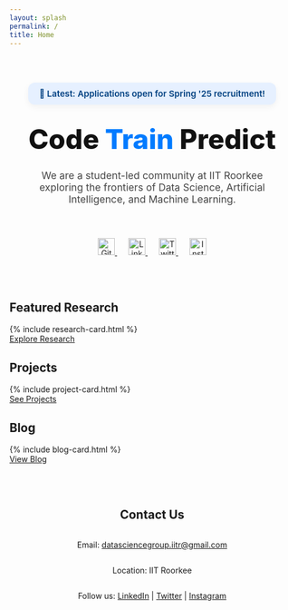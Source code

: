 ```yaml
---
layout: splash
permalink: /
title: Home
---
```



<style>
  .intro-wrapper {
    display: flex;
    flex-direction: column;
    align-items: center;
    text-align: center;
    padding: 3rem 1rem;
    max-width: 900px;
    margin: 0 auto;
  }

  .announcement-box {
    background-color: #e6f0ff;
    border-radius: 12px;
    padding: 10px 20px;
    font-size: 0.95rem;
    margin-bottom: 2rem;
    color: #004080;
    font-weight: 600;
    box-shadow: 0 4px 12px rgba(0, 0, 0, 0.05);
  }

  .tagline {
    font-size: 3rem;
    font-weight: 800;
    color: #111;
    margin: 0;
    line-height: 1.2;
  }

  .tagline .highlight-train {
    color: #007bff;
    font-weight: 800;
    font-style: normal;
  }

  .intro-text {
    font-size: 1.1rem;
    color: #444;
    margin-top: 1.5rem;
    max-width: 700px;
  }

  @media (max-width: 768px) {
    .tagline {
      font-size: 2.2rem;
    }

    .intro-text {
      font-size: 1rem;
    }
  }
  
  .social-icons a img:hover {
    transform: scale(1.2);
    transition: 0.3s ease;
  }
</style>

<div class="intro-wrapper">
  <div class="announcement-box">
    📢 Latest: Applications open for Spring '25 recruitment!
  </div>
  <h1 class="tagline">Code <span class="highlight-train">Train</span> Predict</h1>
  <p class="intro-text">
    We are a student-led community at IIT Roorkee exploring the frontiers of Data Science, Artificial Intelligence, and Machine Learning.
  </p>

  <div class="social-icons" style="margin-top: 20px;">

  <div style="margin-top: 20px;">
    <a href="https://github.com/dsgiitr" target="_blank" style="margin: 0 10px;">
      <img src="https://cdn.jsdelivr.net/npm/simple-icons@v5/icons/github.svg" width="30" alt="GitHub">
    </a>
    <a href="https://linkedin.com/company/dsgiitr" target="_blank" style="margin: 0 10px;">
      <img src="https://cdn.jsdelivr.net/npm/simple-icons@v5/icons/linkedin.svg" width="30" alt="LinkedIn">
    </a>
    <a href="https://twitter.com/dsgiitr" target="_blank" style="margin: 0 10px;">
      <img src="https://cdn.jsdelivr.net/npm/simple-icons@v5/icons/twitter.svg" width="30" alt="Twitter">
    </a>
    <a href="https://instagram.com/dsgiitr" target="_blank" style="margin: 0 10px;">
      <img src="https://cdn.jsdelivr.net/npm/simple-icons@v5/icons/instagram.svg" width="30" alt="Instagram">
    </a>
  </div>

</div>

</div>


<section class="preview-section">
  <h2>Featured Research</h2>
  <div class="grid-container">
    {% include research-card.html %}
  </div>
  <a href="/research/" class="button-link">Explore Research</a>
</section>

<section class="preview-section">
  <h2>Projects</h2>
  <div class="grid-container">
    {% include project-card.html %}
  </div>
  <a href="/projects/" class="button-link">See Projects</a>
</section>

<section class="preview-section">
  <h2>Blog</h2>
  <div class="grid-container">
    {% include blog-card.html %}
  </div>
  <a href="/blogs/" class="button-link">View Blog</a>
</section>

<section class="contact-section">
  <div class="intro-wrapper">
      <h2>Contact Us</h2>
      <p>Email: <a href="mailto:datasciencegroup.iitr@gmail.com">datasciencegroup.iitr@gmail.com</a></p>
      <p>Location: IIT Roorkee</p>
      <p>
        Follow us: 
        <a href="https://linkedin.com">LinkedIn</a> |
        <a href="https://twitter.com">Twitter</a> |
        <a href="https://instagram.com">Instagram</a>
      </p>
  </div>
</section>
